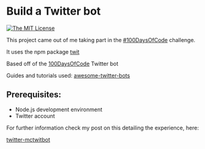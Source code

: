 # Build a Twitter bot

[![The MIT License](https://img.shields.io/badge/license-MIT-orange.svg?style=flat-square)](http://opensource.org/licenses/MIT)

This project came out of me taking part in the [#100DaysOfCode](https://medium.freecodecamp.com/start-2017-with-the-100daysofcode-improved-and-updated-18ce604b237b) challenge.

It uses the npm package [twit](https://github.com/ttezel/twit)

Based off of the [100DaysOfCode](https://github.com/amandeepmittal/100DaysOfCode) Twitter bot

Guides and tutorials used:
[awesome-twitter-bots](https://github.com/amandeepmittal/awesome-twitter-bots)

## Prerequisites:

* Node.js development environment
* Twitter account

For further information check my post on this detailing the experience, here:

[twitter-mctwitbot](https://spences10.github.io/2017/01/04/twitter-mctwitbot.html)




